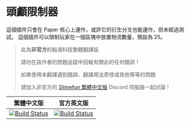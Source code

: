 # 頭顱限制器

這個插件只會在 Paper 核心上運作，或許它的衍生分叉也能運作，但未經過測試。
這個插件可以限制玩家在一個區塊中放置物流數量，預設為 25。

> 此為**非官方**的黏液科技繁體翻譯版
>
> 請勿在該作者的問題追蹤中回報有關此的任何錯誤！
>
> 如果使用本翻譯遇到錯誤、翻譯用法奇怪或其他等等的問題
>
> 請加入非官方的 [Slimefun 繁體中文版][TraditionalChinese-DiscordLink] Discord 伺服器一起討論！

| 繁體中文版 | 官方英文版 |
| -------- | -------- |
| [![Build Status][TraditionalChinese-Badge]][TraditionalChinese-Link] | [![Build Status][Official-Badge]][Official-Link] |

[TraditionalChinese-Badge]: https://xmikux.github.io/builds/SlimeTraditionalTranslation/HeadLimiter/master/badge.svg
[TraditionalChinese-Link]: https://xmikux.github.io/builds/SlimeTraditionalTranslation/HeadLimiter/master/
[TraditionalChinese-DiscordLink]: https://discord.gg/GF4CwjFXT9
[Official-Badge]: https://thebusybiscuit.github.io/builds/J3fftw1/HeadLimiter/master/badge.svg
[Official-Link]: https://thebusybiscuit.github.io/builds/J3fftw1/HeadLimiter/master